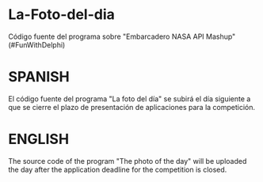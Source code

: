 # La-Foto-del-dia
Código fuente del programa sobre "Embarcadero NASA API Mashup" (#FunWithDelphi)

SPANISH
==================================
El código fuente del programa "La foto del día" se subirá el día siguiente a que se cierre el plazo de presentación de aplicaciones para la competición.






ENGLISH
====================================
The source code of the program "The photo of the day" will be uploaded the day after the application deadline for the competition is closed.
